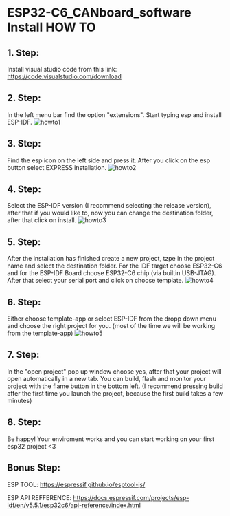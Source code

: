 # ESP32-C6_CANboard_software Install HOW TO 
## 1. Step:
Install visual studio code from this link: 
https://code.visualstudio.com/download

## 2. Step:
In the left menu bar find the option "extensions". Start typing esp and install ESP-IDF.
![howto1](https://github.com/BME-SBT/ESP32-C6_CANboard_software/assets/79412599/cb909abd-479e-4cec-9e58-40f5526f151d)


## 3. Step:
Find the esp icon on the left side and press it. After you click on the esp button select EXPRESS installation. 
![howto2](https://github.com/BME-SBT/ESP32-C6_CANboard_software/assets/79412599/292aa70f-5628-43b6-8980-4faa37b8b773)


## 4. Step:
Select the ESP-IDF version (I recommend selecting the release version), after that if you would like to, now you can change the destination folder, after that click on install.
![howto3](https://github.com/BME-SBT/ESP32-C6_CANboard_software/assets/79412599/9420a074-40b0-4d65-ae11-d3bf891ecf82)


## 5. Step:
After the installation has finished create a new project, tzpe in the project name and select the destination folder. For the IDF target choose ESP32-C6 and for the ESP-IDF Board choose ESP32-C6 chip (via builtin USB-JTAG). After that select your serial port and click on choose template.
![howto4](https://github.com/BME-SBT/ESP32-C6_CANboard_software/assets/79412599/390fc49b-c91e-40f7-a0a4-d6077d85098c)


## 6. Step:
Either choose template-app or select ESP-IDF from the dropp down menu and choose the right project for you. (most of the time we will be working from the template-app)
![howto5](https://github.com/BME-SBT/ESP32-C6_CANboard_software/assets/79412599/fcb84034-29d1-4d89-8a47-d9700b925d6d)


## 7. Step:
In the "open project" pop up window choose yes, after that your project will open automatically in a new tab. You can build, flash and monitor your project with the flame button in the bottom left. (I recommend pressing build after the first time you launch the project, because the first build takes a few minutes)

## 8. Step:
Be happy! Your enviroment works and you can start working on your first esp32 project <3

## Bonus Step:
ESP TOOL: https://espressif.github.io/esptool-js/

ESP API REFFERENCE: https://docs.espressif.com/projects/esp-idf/en/v5.5.1/esp32c6/api-reference/index.html


